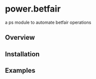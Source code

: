 # power.betfair

a ps module to automate betfair operations

## Overview

## Installation

## Examples

